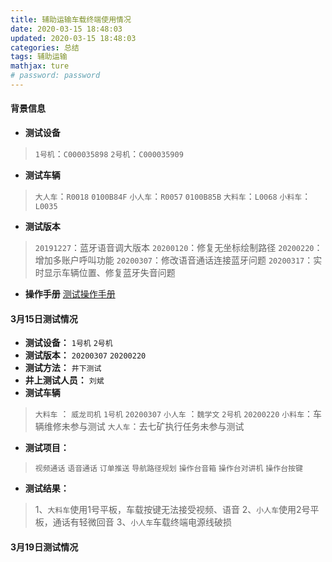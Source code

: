 ```yaml
---
title: 辅助运输车载终端使用情况
date: 2020-03-15 18:48:03
updated: 2020-03-15 18:48:03
categories: 总结
tags: 辅助运输
mathjax: ture
# password: password
---
```


#### 背景信息
* **测试设备**
> `1号机`：`C000035898`
> `2号机`：`C000035909`

* **测试车辆**
> `大人车`：`R0018` `0100B84F`
> `小人车`：`R0057` `0100B85B`
> `大料车`：`L0068`
> `小料车`：`L0035`

* **测试版本**
> `20191227`：蓝牙语音调大版本
> `20200120`：修复无坐标绘制路径
> `20200220`：增加多账户呼叫功能
> `20200307`：修改语音通话连接蓝牙问题
> `20200317`：实时显示车辆位置、修复蓝牙失音问题

* **操作手册**
[测试操作手册](https://rhtect.github.io/2020/01/16/wendang-manual-pad/)


#### 3月15日测试情况
* **测试设备：** `1号机` `2号机`
* **测试版本：** `20200307` `20200220`
* **测试方法：** `井下测试`
* **井上测试人员：** `刘斌`
* **测试车辆** 
> `大料车` ： `威龙司机` `1号机` `20200307`
> `小人车` ：``魏学文`` `2号机` `20200220`
> `小料车`：车辆维修未参与测试
> `大人车`：去七矿执行任务未参与测试
* **测试项目：** 
> `视频通话` `语音通话` `订单推送` `导航路径规划` `操作台音箱` `操作台对讲机` `操作台按键`
* **测试结果：** 
> 1、`大料车`使用1号平板，车载按键无法接受视频、语音
> 2、`小人车`使用2号平板，通话有轻微回音
> 3、`小人车`车载终端电源线破损

#### 3月19日测试情况